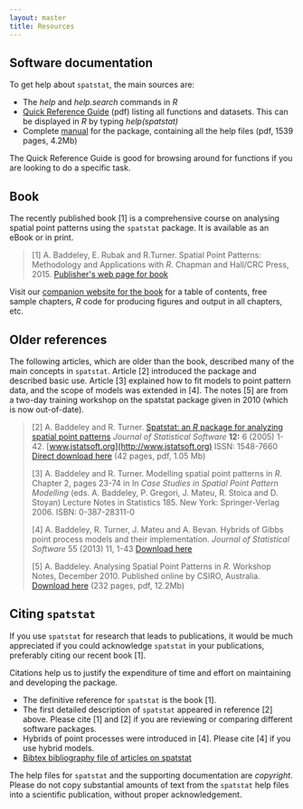 ```yaml
---
layout: master
title: Resources
---
```


## Software documentation

To get help about `spatstat`, the main sources are:

- The *help* and *help.search* commands in *R*
-  [Quick Reference Guide](resources/spatstatQuickref.pdf) (pdf) listing all functions and datasets. This can be displayed in *R* by typing *help(spatstat)*
-   Complete [manual](resources/spatstatManual.pdf) for the package, containing all the help files (pdf, 1539 pages, 4.2Mb)

The Quick Reference Guide is good for browsing around for
functions if you are looking to do a specific task.

## Book

The recently published book [1] 
is a comprehensive course on analysing spatial point patterns
using the `spatstat` package. It is available as an eBook 
or in print.

> [1] A. Baddeley, E. Rubak and R.Turner.
>  Spatial Point Patterns: Methodology and Applications with *R*.
>  Chapman and Hall/CRC Press, 2015.
>  [Publisher's web page for book](http://www.crcpress.com/books/details/9781482210200/)

Visit our [companion website for the book](/book/) 
for a table of contents, free sample chapters, *R* code 
for producing figures and output in all chapters, etc.

## Older references

The following articles, which are older than the book,
described many of the main concepts in `spatstat`.
Article [2] introduced the package and described basic use. Article [3]
explained how to fit models to point pattern data, and the scope of
models was extended in [4]. The notes
[5] are from a two-day training workshop on the spatstat package given in 2010
(which is now out-of-date). 

> [2] A. Baddeley and R. Turner.
>  [Spatstat: an *R* package for analyzing spatial point patterns](resources/spatstatJSSpaper.pdf)
>  *Journal of Statistical Software* **12:** 6 (2005) 1-42.
>  [www.jstatsoft.org](http://www.jstatsoft.org) ISSN: 1548-7660  
>  [Direct download here](resources/spatstatJSSpaper.pdf) (42 pages, pdf, 1.05 Mb)
>
> [3] A. Baddeley and R. Turner.
>  Modelling spatial point patterns in *R*.
>  Chapter 2, pages 23-74 in
>  In *Case Studies in Spatial Point Pattern Modelling* (eds. A. Baddeley, P. Gregori, J. Mateu, R. Stoica and D. Stoyan)
>  Lecture Notes in Statistics 185. New York: Springer-Verlag 2006. ISBN: 0-387-28311-0
>
> [4] A. Baddeley, R. Turner, J. Mateu and A. Bevan.
> Hybrids of Gibbs point process models and their implementation.
> *Journal of Statistical Software* 55 (2013) 11, 1-43
> [Download here](http://www.jstatsoft.org/v55/i11/)
> 
> [5] A. Baddeley.
>  Analysing Spatial Point Patterns in *R*.
>  Workshop Notes, December 2010.
>  Published online by CSIRO, Australia.
>  [Download here](https://research.csiro.au/software/r-workshop-notes/) (232 pages, pdf, 12.2Mb)
> 

## Citing `spatstat`

If you use `spatstat` for research that leads to publications, it
would be much appreciated if you could acknowledge `spatstat` in your
publications, preferably citing our recent book [1].

Citations help us to justify the
expenditure of time and effort on maintaining and developing the
package.

-  The definitive reference for `spatstat` is the book [1].
-   The first detailed description of `spatstat` 
    appeared in reference [2] above. Please cite [1] and [2] 
    if you are reviewing or comparing different software packages.
-   Hybrids of point processes were introduced in [4].
   Please cite [4] if you use hybrid models.
-   [Bibtex bibliography file of articles on spatstat](resources/spatstat.bib)

The help files for `spatstat` and the supporting documentation are
*copyright*. Please do not copy substantial amounts of text from the
`spatstat` help files into a scientific publication, without proper
acknowledgement.
